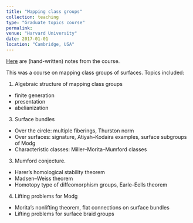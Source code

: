 ```yaml
---
title: "Mapping class groups"
collection: teaching
type: "Graduate topics course"
permalink: 
venue: "Harvard University"
date: 2017-01-01
location: "Cambridge, USA"
---
```


[Here](https://bena-tshishiku.github.io/files/courses/topicscourse-2017.pdf) are (hand-written) notes from the course. 

This was a course on mapping class groups of surfaces. Topics included: 

1. Algebraic structure of mapping class groups 
  * finite generation 
  * presentation
  * abelianization
3. Surface bundles 
  * Over the circle: multiple fiberings, Thurston norm
  * Over surfaces: signature, Atiyah–Kodaira examples, surface subgroups of Modg
  * Characteristic classes: Miller–Morita–Mumford classes
3. Mumford conjecture.
  * Harer’s homological stability theorem
  * Madsen–Weiss theorem
  * Homotopy type of diffeomorphism groups, Earle–Eells theorem
4. Lifting problems for Modg
  * Morita’s nonlifting theorem, flat connections on surface bundles
  * Lifting problems for surface braid groups
